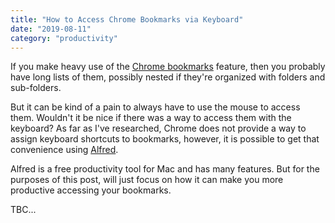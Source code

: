 ```yaml
---
title: "How to Access Chrome Bookmarks via Keyboard"
date: "2019-08-11"
category: "productivity"
---
```


If you make heavy use of the [Chrome bookmarks](https://support.google.com/chrome/answer/188842?co=GENIE.Platform%3DDesktop&hl=en) feature, then you probably have long lists of them, possibly nested if they're organized with folders and sub-folders.

But it can be kind of a pain to always have to use the mouse to access them. Wouldn't it be nice if there was a way to access them with the keyboard? As far as I've researched, Chrome does not provide a way to assign keyboard shortcuts to bookmarks, however, it is possible to get that convenience using [Alfred](https://www.alfredapp.com/).

Alfred is a free productivity tool for Mac and has many features. But for the purposes of this post, will just focus on how it can make you more productive accessing your bookmarks.

TBC...